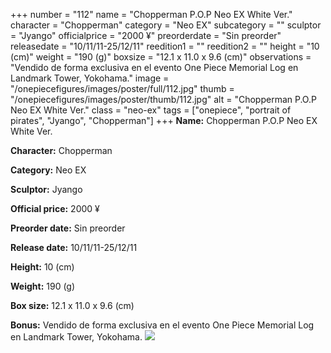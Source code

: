 +++
number = "112"
name = "Chopperman P.O.P Neo EX White Ver."
character = "Chopperman"
category = "Neo EX"
subcategory = ""
sculptor = "Jyango"
officialprice = "2000 ¥"
preorderdate = "Sin preorder"
releasedate = "10/11/11-25/12/11"
reedition1 = ""
reedition2 = ""
height = "10 (cm)"
weight = "190 (g)"
boxsize = "12.1 x 11.0 x 9.6 (cm)"
observations = "Vendido de forma exclusiva en el evento One Piece Memorial Log en Landmark Tower, Yokohama."
image = "/onepiecefigures/images/poster/full/112.jpg"
thumb = "/onepiecefigures/images/poster/thumb/112.jpg"
alt = "Chopperman P.O.P Neo EX White Ver."
class = "neo-ex"
tags = ["onepiece", "portrait of pirates", "Jyango", "Chopperman"]
+++
**Name:** Chopperman P.O.P Neo EX White Ver.

**Character:** Chopperman

**Category:** Neo EX 

**Sculptor:** Jyango

**Official price:** 2000 ¥

**Preorder date:** Sin preorder

**Release date:** 10/11/11-25/12/11

**Height:** 10 (cm)

**Weight:** 190 (g)

**Box size:** 12.1 x 11.0 x 9.6 (cm)

**Bonus:** Vendido de forma exclusiva en el evento One Piece Memorial Log en Landmark Tower, Yokohama.
<img src="/onepiecefigures/images/poster/thumb/112.jpg">